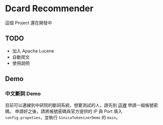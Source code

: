 # Dcard Recommender

這個 Project 還在開發中

## TODO

- 加入 Apache Lucene
- 自動爬文
- 使用說明

## Demo

### 中文斷詞 Demo

目前可以連線到中研院的斷詞系統，想要測試的人，請先到 [這裡][1] 申請一組帳號密碼。
申請好之後，請將帳號密碼與官方提供的 IP 與 Port 填入 `config.propeties`，並執行 `SinicaTokenizerDemo` 的 `main`。

[1]: http://ckipsvr.iis.sinica.edu.tw/
